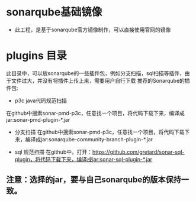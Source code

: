 # sonarqube基础镜像

- 此工程，是基于sonarqube官方镜像制作，可以直接使用官网的镜像

# plugins 目录

此目录中，可以放sonarqube的一些插件包，例如分支扫描，sql扫描等插件，由于文件过大，并没有将插件上传上来，需要用户自行下载
推荐的Sonarqube的插件包:

- p3c java代码规范扫描

在github中搜索sonar-pmd-p3c，任意找一个项目，将代码下载下来，编译成jar:sonar-pmd-plugin-*.jar


- 分支扫描
在github中搜索sonar-pmd-p3c，任意找一个项目，将代码下载下来，编译成jar:sonarqube-community-branch-plugin-*.jar

- sql 规范扫描
在github中，打开：https://github.com/gretard/sonar-sql-plugin，将代码下载下来，编译成jar:sonar-sql-plugin-*.jar

## 注意：选择的jar，要与自己sonarqube的版本保持一致。

